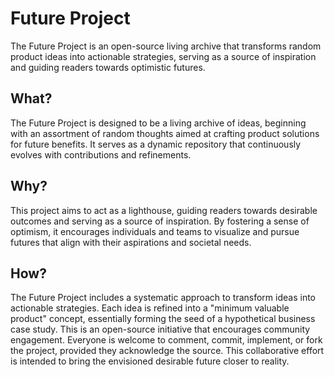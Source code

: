 # Future Project

The Future Project is an open-source living archive that transforms random product ideas into actionable strategies, serving as a source of inspiration and guiding readers towards optimistic futures.

## What?

The Future Project is designed to be a living archive of ideas, beginning with an assortment of random thoughts aimed at crafting product solutions for future benefits. It serves as a dynamic repository that continuously evolves with contributions and refinements.

## Why?

This project aims to act as a lighthouse, guiding readers towards desirable outcomes and serving as a source of inspiration. By fostering a sense of optimism, it encourages individuals and teams to visualize and pursue futures that align with their aspirations and societal needs.

## How?

The Future Project includes a systematic approach to transform ideas into actionable strategies. Each idea is refined into a "minimum valuable product" concept, essentially forming the seed of a hypothetical business case study. This is an open-source initiative that encourages community engagement. Everyone is welcome to comment, commit, implement, or fork the project, provided they acknowledge the source. This collaborative effort is intended to bring the envisioned desirable future closer to reality.
